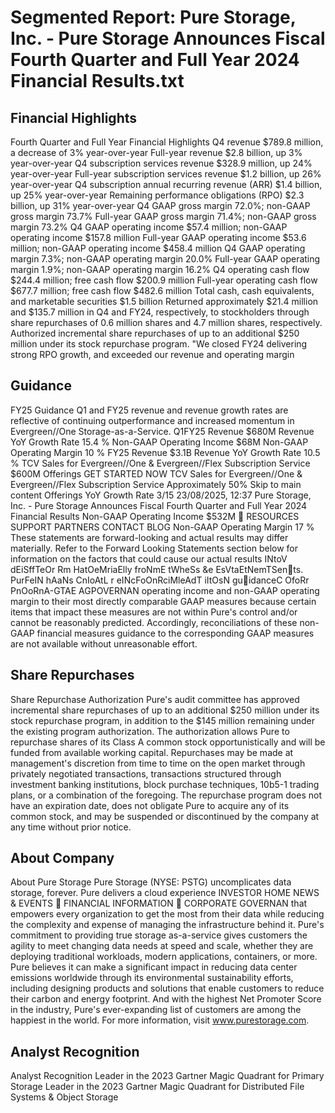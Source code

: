 # Segmented Report: Pure Storage, Inc. - Pure Storage Announces Fiscal Fourth Quarter and Full Year 2024 Financial Results.txt

## Financial Highlights

Fourth Quarter and Full Year Financial Highlights Q4 revenue $789.8 million, a decrease of 3% year-over-year Full-year revenue $2.8 billion, up 3% year-over-year Q4 subscription services revenue $328.9 million, up 24% year-over-year Full-year subscription services revenue $1.2 billion, up 26% year-over-year Q4 subscription annual recurring revenue (ARR) $1.4 billion, up 25% year-over-year Remaining performance obligations (RPO) $2.3 billion, up 31% year-over-year Q4 GAAP gross margin 72.0%; non-GAAP gross margin 73.7% Full-year GAAP gross margin 71.4%; non-GAAP gross margin 73.2% Q4 GAAP operating income $57.4 million; non-GAAP operating income $157.8 million Full-year GAAP operating income $53.6 million; non-GAAP operating income $458.4 million Q4 GAAP operating margin 7.3%; non-GAAP operating margin 20.0% Full-year GAAP operating margin 1.9%; non-GAAP operating margin 16.2% Q4 operating cash flow $244.4 million; free cash flow $200.9 million Full-year operating cash flow $677.7 million; free cash flow $482.6 million Total cash, cash equivalents, and marketable securities $1.5 billion Returned approximately $21.4 million and $135.7 million in Q4 and FY24, respectively, to stockholders through share repurchases of 0.6 million shares and 4.7 million shares, respectively. Authorized incremental share repurchases of up to an additional $250 million under its stock repurchase program. "We closed FY24 delivering strong RPO growth, and exceeded our revenue and operating margin

## Guidance

FY25 Guidance Q1 and FY25 revenue and revenue growth rates are reflective of continuing outperformance and increased momentum in Evergreen//One Storage-as-a-Service. Q1FY25 Revenue $680M Revenue YoY Growth Rate 15.4 % Non-GAAP Operating Income $68M Non-GAAP Operating Margin 10 % FY25 Revenue $3.1B Revenue YoY Growth Rate 10.5 % TCV Sales for Evergreen//One & Evergreen//Flex Subscription Service $600M Offerings GET STARTED NOW TCV Sales for Evergreen//One & Evergreen//Flex Subscription Service Approximately 50% Skip to main content Offerings YoY Growth Rate 3/15 23/08/2025, 12:37 Pure Storage, Inc. - Pure Storage Announces Fiscal Fourth Quarter and Full Year 2024 Financial Results Non-GAAP Operating Income $532M  RESOURCES SUPPORT PARTNERS CONTACT BLOG Non-GAAP Operating Margin 17 % These statements are forward-looking and actual results may differ materially. Refer to the Forward Looking Statements section below for information on the factors that could cause our actual results INtoV dEiSffTeOr Rm HatOeMriaElly froNmE tWheSs &e EsVtaEtNemTSents. PurFeIN hAaNs CnIoAtL r eINcFoOnRciMleAdT iItOsN guidanceC OfoRr PnOoRnA-GTAE AGPOVERNAN operating income and non-GAAP operating margin to their most directly comparable GAAP measures because certain items that impact these measures are not within Pure's control and/or cannot be reasonably predicted. Accordingly, reconciliations of these non-GAAP financial measures guidance to the corresponding GAAP measures are not available without unreasonable effort.

## Share Repurchases

Share Repurchase Authorization Pure's audit committee has approved incremental share repurchases of up to an additional $250 million under its stock repurchase program, in addition to the $145 million remaining under the existing program authorization. The authorization allows Pure to repurchase shares of its Class A common stock opportunistically and will be funded from available working capital. Repurchases may be made at management's discretion from time to time on the open market through privately negotiated transactions, transactions structured through investment banking institutions, block purchase techniques, 10b5-1 trading plans, or a combination of the foregoing. The repurchase program does not have an expiration date, does not obligate Pure to acquire any of its common stock, and may be suspended or discontinued by the company at any time without prior notice.

## About Company

About Pure Storage Pure Storage (NYSE: PSTG) uncomplicates data storage, forever. Pure delivers a cloud experience INVESTOR HOME NEWS & EVENTS  FINANCIAL INFORMATION  CORPORATE GOVERNAN that empowers every organization to get the most from their data while reducing the complexity and expense of managing the infrastructure behind it. Pure's commitment to providing true storage as-a-service gives customers the agility to meet changing data needs at speed and scale, whether they are deploying traditional workloads, modern applications, containers, or more. Pure believes it can make a significant impact in reducing data center emissions worldwide through its environmental sustainability efforts, including designing products and solutions that enable customers to reduce their carbon and energy footprint. And with the highest Net Promoter Score in the industry, Pure's ever-expanding list of customers are among the happiest in the world. For more information, visit www.purestorage.com.

## Analyst Recognition

Analyst Recognition Leader in the 2023 Gartner Magic Quadrant for Primary Storage Leader in the 2023 Gartner Magic Quadrant for Distributed File Systems & Object Storage

